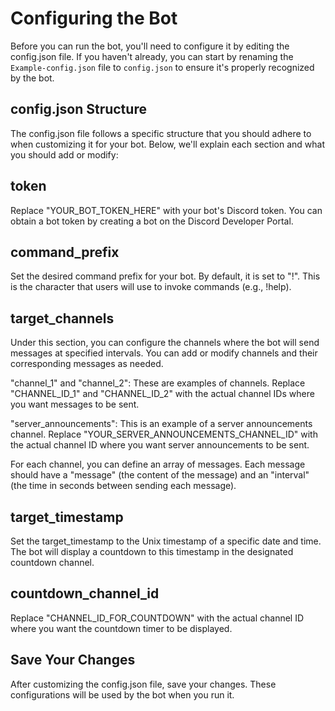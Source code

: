 # Configuring the Bot

Before you can run the bot, you'll need to configure it by editing the config.json file. If you haven't already, you can start by renaming the `Example-config.json` file to `config.json` to ensure it's properly recognized by the bot.

## config.json Structure
The config.json file follows a specific structure that you should adhere to when customizing it for your bot. Below, we'll explain each section and what you should add or modify:

## token
Replace "YOUR_BOT_TOKEN_HERE" with your bot's Discord token. You can obtain a bot token by creating a bot on the Discord Developer Portal.

## command_prefix
Set the desired command prefix for your bot. By default, it is set to "!". This is the character that users will use to invoke commands (e.g., !help).

## target_channels
Under this section, you can configure the channels where the bot will send messages at specified intervals. You can add or modify channels and their corresponding messages as needed.

"channel_1" and "channel_2": These are examples of channels. Replace "CHANNEL_ID_1" and "CHANNEL_ID_2" with the actual channel IDs where you want messages to be sent.

"server_announcements": This is an example of a server announcements channel. Replace "YOUR_SERVER_ANNOUNCEMENTS_CHANNEL_ID" with the actual channel ID where you want server announcements to be sent.

For each channel, you can define an array of messages. Each message should have a "message" (the content of the message) and an "interval" (the time in seconds between sending each message).

## target_timestamp
Set the target_timestamp to the Unix timestamp of a specific date and time. The bot will display a countdown to this timestamp in the designated countdown channel.

## countdown_channel_id
Replace "CHANNEL_ID_FOR_COUNTDOWN" with the actual channel ID where you want the countdown timer to be displayed.

## Save Your Changes
After customizing the config.json file, save your changes. These configurations will be used by the bot when you run it.
